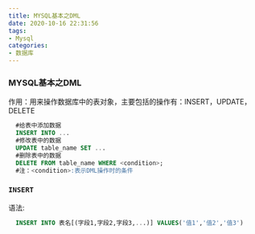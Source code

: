 ```yaml
---
title: MYSQL基本之DML
date: 2020-10-16 22:31:56
tags:
- Mysql
categories:
- 数据库
---
```


### MYSQL基本之DML
作用：用来操作数据库中的表对象，主要包括的操作有：INSERT，UPDATE，DELETE
```sql
  #给表中添加数据
  INSERT INTO ... 
  #修改表中的数据
  UPDATE table_name SET ... 
  #删除表中的数据
  DELETE FROM table_name WHERE <condition>; 
  #注：<condition>:表示DML操作时的条件
```
<!-- more -->

### `INSERT`
语法:
```sql
  INSERT INTO 表名[(字段1,字段2,字段3,...)] VALUES('值1','值2','值3')
```